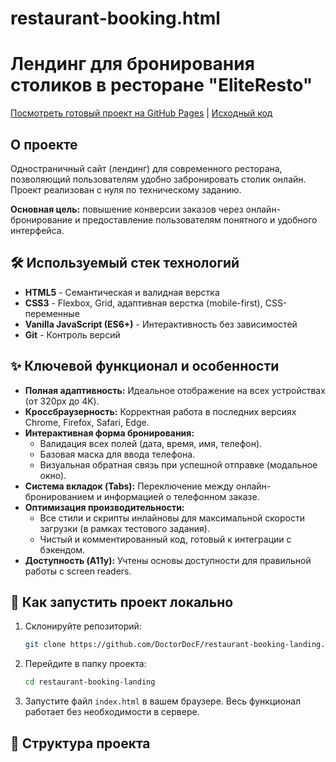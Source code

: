 # restaurant-booking.html
# Лендинг для бронирования столиков в ресторане "EliteResto"

[Посмотреть готовый проект на GitHub Pages](https://DoctorDocF.github.io/restaurant-booking-landing/) | [Исходный код](index.html)

## О проекте

Одностраничный сайт (лендинг) для современного ресторана, позволяющий пользователям удобно забронировать столик онлайн. Проект реализован с нуля по техническому заданию.

**Основная цель:** повышение конверсии заказов через онлайн-бронирование и предоставление пользователям понятного и удобного интерфейса.

## 🛠️ Используемый стек технологий

*   **HTML5** - Семантическая и валидная верстка
*   **CSS3** - Flexbox, Grid, адаптивная верстка (mobile-first), CSS-переменные
*   **Vanilla JavaScript (ES6+)** - Интерактивность без зависимостей
*   **Git** - Контроль версий

## ✨ Ключевой функционал и особенности

*   **Полная адаптивность:** Идеальное отображение на всех устройствах (от 320px до 4K).
*   **Кроссбраузерность:** Корректная работа в последних версиях Chrome, Firefox, Safari, Edge.
*   **Интерактивная форма бронирования:**
    *   Валидация всех полей (дата, время, имя, телефон).
    *   Базовая маска для ввода телефона.
    *   Визуальная обратная связь при успешной отправке (модальное окно).
*   **Система вкладок (Tabs):** Переключение между онлайн-бронированием и информацией о телефонном заказе.
*   **Оптимизация производительности:**
    *   Все стили и скрипты инлайновы для максимальной скорости загрузки (в рамках тестового задания).
    *   Чистый и комментированный код, готовый к интеграции с бэкендом.
*   **Доступность (A11y):** Учтены основы доступности для правильной работы с screen readers.

## 🚀 Как запустить проект локально

1.  Склонируйте репозиторий:
    ```bash
    git clone https://github.com/DoctorDocF/restaurant-booking-landing.git
    ```
2.  Перейдите в папку проекта:
    ```bash
    cd restaurant-booking-landing
    ```
3.  Запустите файл `index.html` в вашем браузере. Весь функционал работает без необходимости в сервере.

## 📁 Структура проекта
